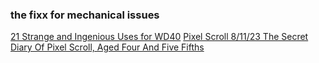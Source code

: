 ### the fixx for mechanical issues 
[21 Strange and Ingenious Uses for WD40](https://getpocket.com/explore/item/21-strange-and-ingenious-uses-for-wd40?utm_source=pocket-newtab-en-us)
[Pixel Scroll 8/11/23 The Secret Diary Of Pixel Scroll, Aged Four And Five Fifths](https://file770.com/tag/babylon-5/)